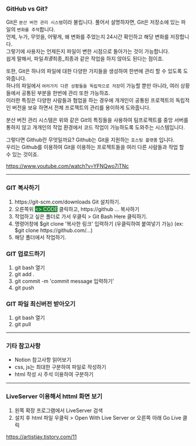 <h3>GitHub vs Git?</h3>

Git은 `분산 버전 관리 시스템`이라 불립니다. 풀어서 설명하자면, Git은 저장소에 있는 파일의 `변화를 추적`합니다.  
언제, 누가, 무엇을, 어떻게, 왜 변화를 주었는지 24시간 확인하고 해당 변화를 저장합니다.  
그렇기에 사용자는 언제든지 파일이 변한 시점으로 돌아가는 것이 가능합니다.  
쉽게 말해서, 파일*최종*최종\_최종과 같은 작업을 하지 않아도 된다는 점이죠.

또한, Git은 하나의 파일에 대한 다양한 가지들을 생성하여 한번에 관리 할 수 있도록 도와줍니다.  
하나의 파일에서 `여러가지 다른 상황들을 독립적으로 저장`이 가능할 뿐만 아니라, 여러 상황들에서 공통된 부분을 한번에 관리 또한 가능하죠.  
이러한 특징은 다양한 사람들과 협업을 하는 경우에 개개인이 공통된 프로젝트의 독립적인 버전을 보유 하면서 전체 프로젝트의 관리를 용이하게 도와줍니다.

분산 버전 관리 시스템은 위와 같은 Git의 특징들을 사용하여 팀프로젝트를 중앙 서버를 통하지 않고 개개인의 작업 환경에서 코드 작업이 가능하도록 도와주는 시스템입니다.

그렇다면 Github란 무엇일까요? Github는 Git을 지원하는 `호스팅 플랫폼` 입니다.  
우리는 Github를 이용하여 Git을 이용하는 프로젝트들을 여러 다른 사람들과 작업 할 수 있는 것이죠.

<a>https://www.youtube.com/watch?v=YFNQwo7iTNc</a>

<hr>

<h3>GIT 복사하기</h3>
<ol>
<li>https://git-scm.com/downloads Git 설치하기.  
<li>오른쪽위 <span style="color: #fff; background-color:#238636"><> CODE</span> 클릭하고, https://github ... 복사하기  
<li>작업하고 싶은 폴더로 가서 우클릭 > Git Bash Here 클릭하기.  
<li>명령어창에 $git clone '복사한 링크' 입력하기 (우클릭하여 붙여넣기 가능) (ex: $git clone https://github.com/...)  
<li>해당 폴더에서 작업하기.
</ol>

<h3>GIT 업로드하기</h3>
<ol>
<li>git bash 열기  
<li>git add .  
<li>git commit -m 'commit message 입력하기'  
<li>git push
</ol>

<h3>GIT 파일 최신버전 받아오기</h3>
<ol>
<li>git bash 열기  </li>
<li>git pull  </li>
</ol>

<hr>

<h3>기타 참고사항</h3>
<ul>
<li> Notion 참고사항 읽어보기  </li>
<li> css, js는 최대한 구분하여 파일로 작성하기  </li>
<li> html 작성 시 주석 이용하여 구분하기  </li>
</ul>

<hr>

<h3> LiveServer 이용해서 httml 화면 보기 </h3>
<ol>
<li> 왼쪽 확장 프로그램에서 LiveServer 검색  </li>
<li> 설치 후 html 파일 우클릭 > Open With Live Server or 오른쪽 아래 Go Live 클릭  </li>
</ol>

<a>https://artistjay.tistory.com/11</a>
